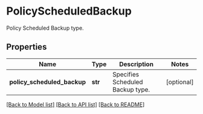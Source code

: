# PolicyScheduledBackup

Policy Scheduled Backup type.

## Properties
Name | Type | Description | Notes
------------ | ------------- | ------------- | -------------
**policy_scheduled_backup** | **str** | Specifies Scheduled Backup type. | [optional] 

[[Back to Model list]](../README.md#documentation-for-models) [[Back to API list]](../README.md#documentation-for-api-endpoints) [[Back to README]](../README.md)


